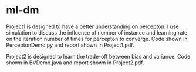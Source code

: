# ml-dm
Project1 is designed to have a better understanding on percepton.
I use simulation to discuss the influence of number of instance and learning rate on the iteration number of times for percepton to converge.
Code shown in PerceptonDemo.py and report shown in Project1.pdf.

Project2 is designed to learn the trade-off between bias and variance.
Code shown in BVDemo.java and report shown in Project2.pdf.
